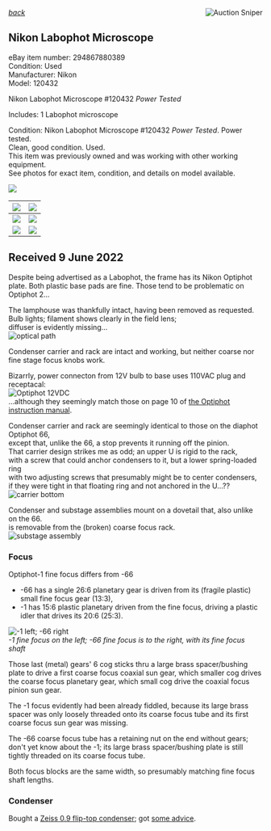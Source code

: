 *[back](../)*
<a href="https://www.gixen.com/index.php" name="9e092736783d0da1dfd8413d57d10faf
" target="_blank" >
<img align=right src="https://www.gixen.com/images/gixenlink.gif" border="0" alt="Auction Sniper" title="Auction Sniper">
</a>  
## Nikon Labophot Microscope
eBay item number: 294867880389  
Condition: Used  
Manufacturer: Nikon  
Model:	120432  

Nikon Labophot Microscope #120432 *Power Tested*

Includes: 1 Labophot microscope 

Condition: Nikon Labophot Microscope #120432 *Power Tested*.  Power tested.  
Clean, good condition.  Used.  
This item was previously owned and was working with other working equipment.  
See photos for exact item, condition, and details on model available. 

![](front.jpg)  

| ![](right.jpg) | ![](left.jpg)  |
| -------------- | -------------- |
| ![](meter.jpg) | ![](lit.jpg)   |
| ![](lit_meter.jpg) | ![](unlit_meter.jpg) |  

## Received 9 June 2022  
Despite being advertised as a Labophot,
the frame has its Nikon Optiphot plate.
Both plastic base pads are fine.
Those tend to be problematic on Optiphot 2...  

The lamphouse was thankfully intact, having been removed as requested.  
Bulb lights; filament shows clearly in the field lens;  
diffuser is evidently missing...   
![optical path](OpticalPath.jpg)  

Condenser carrier and rack are intact and working, 
but neither coarse nor fine stage focus knobs work.  

Bizarrly, power connecton from 12V bulb to base uses 110VAC plug and receptacal:  
![Optiphot 12VDC](Optiphot_12VDC.jpg)  
...although they seemingly match those on page 10 of [the Optiphot instruction manual](https://cmrf.research.uiowa.edu/sites/cmrf.research.uiowa.edu/files/nikon-optiphot-manual_0.pdf).  

Condenser carrier and rack are seemingly identical to those on the diaphot Optiphot 66,  
except that, unlike the 66, a stop prevents it running off the pinion.  
That carrier design strikes me as odd; an upper U is rigid to the rack,  
with a screw that could anchor condensers to it, but a lower spring-loaded ring  
with two adjusting screws that presumably might be to center condensers,  
if they were tight in that floating ring and not anchored in the U...??  
![carrier bottom](bottom.jpg)  

Condenser and substage assemblies mount on a dovetail that, also unlike on the 66.  
is removable from the (broken) coarse focus rack.  
![substage assembly](focus.jpg)  

### Focus
Optiphot-1 fine focus differs from -66  
- -66 has a single 26:6 planetary gear is driven from its (fragile plastic) small fine focus gear (13:3), 
- -1 has 15:6 plastic planetary driven from the fine focus, driving a plastic idler that drives its 20:6 (25:3).  

![-1 left; -66 right](FineFocus.jpg)  
    *-1 fine focus on the left;  -66 fine focus is to the right, with its fine focus shaft*  

Those last (metal) gears' 6 cog sticks thru a large brass spacer/bushing plate to drive a first coarse focus coaxial sun gear,
which smaller cog drives the coarse focus planetary gear, which small cog drive the coaxial focus pinion sun gear.

The -1 focus evidently had been already fiddled, because
its large brass spacer was only loosely threaded onto its coarse focus tube 
and its first coarse focus sun gear was missing.

The -66 coarse focus tube has a retaining nut on the end without gears;
don't yet know about the -1; its large brass spacer/bushing plate is still tightly threaded on its coarse focus tube.

Both focus blocks are the same width, so presumably matching fine focus shaft lengths.   

### Condenser
Bought a [Zeiss 0.9 flip-top condenser](../ZeissCondenser);  got [some advice](https://www.microbehunter.com/microscopy-forum/viewtopic.php?f=5&t=15701).  

